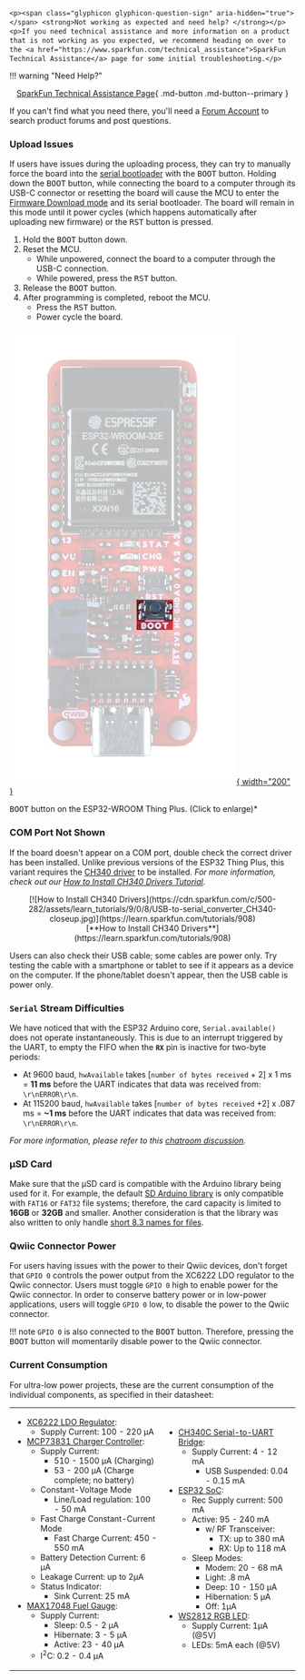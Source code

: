     <p><span class="glyphicon glyphicon-question-sign" aria-hidden="true"></span> <strong>Not working as expected and need help? </strong></p>
    <p>If you need technical assistance and more information on a product that is not working as you expected, we recommend heading on over to the <a href="https://www.sparkfun.com/technical_assistance">SparkFun Technical Assistance</a> page for some initial troubleshooting.</p>
!!! warning "Need Help?"
    <center>
    [SparkFun Technical Assistance Page](https://www.sparkfun.com/technical_assistance){ .md-button .md-button--primary }
    </center>
    <p>If you can't find what you need there, you'll need a <a href="https://forum.sparkfun.com/ucp.php?mode=register">Forum Account</a> to search product forums and post questions.<p>


### Upload Issues
If users have issues during the uploading process, they can try to manually force the board into the <a href="https://docs.espressif.com/projects/esptool/en/latest/esp32/advanced-topics/boot-mode-selection.html#select-bootloader-mode">serial bootloader</a> with the <kbd>BOOT</kbd> button. Holding down the <kbd>BOOT</kbd> button, while connecting the board to a computer through its USB-C connector or resetting the board will cause the MCU to enter the <a href="https://docs.espressif.com/projects/esptool/en/latest/esp32/advanced-topics/boot-mode-selection.html#manual-bootloader">Firmware Download mode</a> and its serial bootloader. The board will remain in this mode until it power cycles (which happens automatically after uploading new firmware) or the <kbd>RST</kbd> button is pressed.

1. Hold the <kbd>BOOT</kbd> button down.
2. Reset the MCU.
    * While unpowered, connect the board to a computer through the USB-C connection.
    * While powered, press the <kbd>RST</kbd> button.
3. Release the <kbd>BOOT</kbd> button.
4. After programming is completed, reboot the MCU.
    * Press the <kbd>RST</kbd> button.
    * Power cycle the board. 

[![Boot Button](./img/hookup_guide/button_boot.jpg){ width="200" }](./img/hookup_guide/button_boot.jpg "Click to enlarge")
<figcaption markdown><kbd>BOOT</kbd> button on the ESP32-WROOM Thing Plus. (Click to enlarge)*


### COM Port Not Shown
If the board doesn't appear on a COM port, double check the correct driver has been installed. Unlike previous versions of the ESP32 Thing Plus, this variant requires the [CH340 driver](https://www.sparkfun.com/ch340) to be installed. *For more information, check out our [How to Install CH340 Drivers Tutorial](https://www.sparkfun.com/ch340).*

<center>
[![How to Install CH340 Drivers](https://cdn.sparkfun.com/c/500-282/assets/learn_tutorials/9/0/8/USB-to-serial_converter_CH340-closeup.jpg)](https://learn.sparkfun.com/tutorials/908)<br>
[**How to Install CH340 Drivers**](https://learn.sparkfun.com/tutorials/908)
</center>

Users can also check their USB cable; some cables are power only. Try testing the cable with a smartphone or tablet to see if it appears as a device on the computer. If the phone/tablet doesn't appear, then the USB cable is power only.

### `Serial` Stream Difficulties
We have noticed that with the ESP32 Arduino core, `Serial.available()` does not operate instantaneously. This is due to an interrupt triggered by the UART, to empty the FIFO when the **`RX`** pin is inactive for two-byte periods:

* At 9600 baud, `hwAvailable` takes [`number of bytes received` + 2] x 1 ms = **11 ms** before the UART indicates that data was received from: `\r\nERROR\r\n`.
* At 115200 baud, `hwAvailable` takes [`number of bytes received` +2] x .087 ms = **~1 ms** before the UART indicates that data was received from: `\r\nERROR\r\n`.

*For more information, please refer to this <a href="https://gitter.im/espressif/arduino-esp32?at=5e25d6370a1cf54144909c85">chatroom discussion</a>.*


### &micro;SD Card
Make sure that the &micro;SD card is compatible with the Arduino library being used for it.   For example, the default [SD Arduino library](https://www.arduino.cc/reference/en/libraries/sd/) is only compatible with `FAT16` or `FAT32` file systems; therefore, the card capacity is limited to **16GB** or **32GB** and smaller. Another consideration is that the library was also written to only handle [short 8.3 names for files](https://en.wikipedia.org/wiki/8.3_filename).


### Qwiic Connector Power
For users having issues with the power to their Qwiic devices, don't forget that <code>GPIO 0</code> controls the power output from the XC6222 LDO regulator to the Qwiic connector. Users must toggle <code>GPIO 0</code> high to enable power for the Qwiic connector. In order to conserve battery power or in low-power applications, users will toggle <code>GPIO 0</code> low, to disable the power to the Qwiic connector.

!!! note
    <code>GPIO 0</code> is also connected to the <kbd>BOOT</kbd> button. Therefore, pressing the <kbd>BOOT</kbd> button will momentarily disable power to the Qwiic connector.


### Current Consumption
For ultra-low power projects, these are the current consumption of the individual components, as specified in their datasheet:

<table>
    <tr>
        <td>
            <ul>
                <li><a href="./component_datasheets/XC6222.pdf">XC6222 LDO Regulator</a>:
                    <ul>
                        <li>Supply Current: 100 - 220 &micro;A</li>
                    </ul>
                </li>
                <li><a href="./component_datasheets/MCP73831.pdf">MCP73831 Charger Controller</a>:
                    <ul>
                        <li>Supply Current:
                            <ul>
                                <li>510 - 1500 &micro;A (Charging)</li>
                                <li>53 - 200 &micro;A (Charge complete; no battery)</li>
                            </ul>
                        </li>
                        <li>Constant-Voltage Mode
                            <ul>
                                <li>Line/Load regulation: 100 - 50 mA</li>
                            </ul>
                        </li>
                        <li>Fast Charge Constant-Current Mode
                            <ul>
                                <li>Fast Charge Current: 450 - 550 mA</li>
                            </ul>
                        </li>
                        <li>Battery Detection Current: 6 &micro;A</li>
                        <li>Leakage Current: up to 2&micro;A</li>
                        <li>Status Indicator:
                            <ul>
                                <li>Sink Current: 25 mA</li>
                            </ul>
                        </li>
                    </ul>
                </li>
                <li><a href="./component_datasheets/MAX17048.pdf">MAX17048 Fuel Gauge</a>:
                    <ul>
                        <li>Supply Current:
                            <ul>
                                <li>Sleep: 0.5 - 2 &micro;A</li>
                                <li>Hibernate: 3 - 5 &micro;A</li>
                                <li>Active: 23 - 40 &micro;A</li>
                            </ul>
                        </li>
                        <li>I<sup>2</sup>C: 0.2 - 0.4 &micro;A</li>
                    </ul>
                </li>
            </ul>
        </td>
        <td>
            <ul>
                <li><a href="./component_datasheets/CH340DS1.PDF">CH340C Serial-to-UART Bridge</a>:
                    <ul>
                        <li>Supply Current: 4 - 12 mA
                            <ul>
                                <li>USB Suspended: 0.04 - 0.15 mA</li>
                            </ul>
                        </li>
                    </ul>
                </li>
                <li><a href="./component_datasheets/esp32_soc_datasheet_en.pdf">ESP32 SoC</a>:
                    <ul>
                        <li>Rec Supply current: 500 mA</li>
                        <li>Active: 95 - 240 mA
                            <ul>
                                <li>w/ RF Transceiver:
                                    <ul>
                                        <li>TX: up to 380 mA</li>
                                        <li>RX: Up to 118 mA</li>
                                    </ul>
                                </li>
                            </ul>
                        </li>
                        <li>Sleep Modes:
                            <ul>
                                <li>Modem: 20 - 68 mA</li>
                                <li>Light: .8 mA</li>
                                <li>Deep: 10 - 150 &micro;A</li>
                                <li>Hibernation: 5 &micro;A</li>
                                <li>Off: 1&micro;A</li>
                            </ul>
                        </li>
                    </ul>
                </li>
                <li><a href="./component_datasheets/WS2812C-2020.pdf">WS2812 RGB LED</a>:
                    <ul>
                        <li>Supply Current: 1&micro;A (@5V)</li>
                        <li>LEDs: 5mA each (@5V)</li>
                    </ul>
                </li>
            </ul>
        </td>
    </tr>
</table>